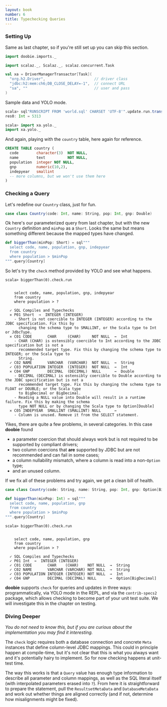 ```yaml
---
layout: book
number: 6
title: Typechecking Queries
---
```


### Setting Up

Same as last chapter, so if you're still set up you can skip this section. 

```scala
import doobie.imports._

import scalaz._, Scalaz._, scalaz.concurrent.Task

val xa = DriverManagerTransactor[Task](
  "org.h2.Driver",                      // driver class
  "jdbc:h2:mem:ch6;DB_CLOSE_DELAY=-1",  // connect URL
  "sa", ""                              // user and pass
)
```

Sample data and YOLO mode.

```scala
scala> sql"RUNSCRIPT FROM 'world.sql' CHARSET 'UTF-8'".update.run.transact(xa).run
res0: Int = 5313

scala> import xa.yolo._
import xa.yolo._
```

And again, playing with the `country` table, here again for reference.

```sql
CREATE TABLE country (
  code        character(3)  NOT NULL,
  name        text          NOT NULL,
  population  integer NOT NULL,
  gnp         numeric(10,2),
  indepyear   smallint
  -- more columns, but we won't use them here
)
```

### Checking a Query

Let's redefine our `Country` class, just for fun.

```scala
case class Country(code: Int, name: String, pop: Int, gnp: Double)
```

Ok here's our parameterized query from last chapter, but with the new `Country` definition and `minPop` as a `Short`. Looks the same but means something different because the mapped types have changed.

```scala
def biggerThan(minPop: Short) = sql"""
  select code, name, population, gnp, indepyear
  from country
  where population > $minPop
""".query[Country]
```

So let's try the `check` method provided by YOLO and see what happens.

```
scala> biggerThan(0).check.run

  
    select code, name, population, gnp, indepyear
    from country
    where population > ?

  ✓ SQL Compiles and Typechecks
  ✕ P01 Short  →  INTEGER (INTEGER)
    - Short is not coercible to INTEGER (INTEGER) according to the JDBC specification. Fix this by
      changing the schema type to SMALLINT, or the Scala type to Int or JdbcType.
  ✕ C01 CODE       CHAR     (CHAR)     NOT NULL  →  Int
    - CHAR (CHAR) is ostensibly coercible to Int according to the JDBC specification but is not a
      recommended target type. Fix this by changing the schema type to INTEGER; or the Scala type to
      String.
  ✓ C02 NAME       VARCHAR  (VARCHAR)  NOT NULL  →  String
  ✓ C03 POPULATION INTEGER  (INTEGER)  NOT NULL  →  Int
  ✕ C04 GNP        DECIMAL  (DECIMAL)  NULL      →  Double
    - DECIMAL (DECIMAL) is ostensibly coercible to Double according to the JDBC specification but is not a
      recommended target type. Fix this by changing the schema type to FLOAT or DOUBLE; or the Scala type
      to BigDecimal or BigDecimal.
    - Reading a NULL value into Double will result in a runtime failure. Fix this by making the schema
      type NOT NULL or by changing the Scala type to Option[Double]
  ✕ C05 INDEPYEAR  SMALLINT (SMALLINT) NULL      →  
    - Column is unused. Remove it from the SELECT statement.
```

Yikes, there are quite a few problems, in several categories. In this case **doobie** found

- a parameter coercion that should always work but is not required to be supported by compliant drivers;
- two column coercions that **are** supported by JDBC but are not recommended and can fail in some cases;
- a column nullability mismatch, where a column is read into a non-`Option` type;
- and an unused column.

If we fix all of these problems and try again, we get a clean bill of health.

```scala
case class Country(code: String, name: String, pop: Int, gnp: Option[BigDecimal])

def biggerThan(minPop: Int) = sql"""
  select code, name, population, gnp
  from country
  where population > $minPop
""".query[Country]
```

```
scala> biggerThan(0).check.run

  
    select code, name, population, gnp
    from country
    where population > ?

  ✓ SQL Compiles and Typechecks
  ✓ P01 Int  →  INTEGER (INTEGER)
  ✓ C01 CODE       CHAR    (CHAR)    NOT NULL  →  String
  ✓ C02 NAME       VARCHAR (VARCHAR) NOT NULL  →  String
  ✓ C03 POPULATION INTEGER (INTEGER) NOT NULL  →  Int
  ✓ C04 GNP        DECIMAL (DECIMAL) NULL      →  Option[BigDecimal]
```

**doobie** supports `check` for queries and updates in three ways: programmatically, via YOLO mode in the REPL, and via the `contrib-specs2` package, which allows checking to become part of your unit test suite. We will investigate this in the chapter on testing.

### Diving Deeper

*You do not need to know this, but if you are curious about the implementation you may find it interesting.*

The `check` logic requires both a database connection and concrete `Meta` instances that define column-level JDBC mappings. This could in principle happen at compile-time, but it's not clear that this is what you always want and it's potentially hairy to implement. So for now checking happens at unit-test time.

The way this works is that a `Query` value has enough type information to describe all parameter and column mappings, as well as the SQL literal itself (with interpolated parameters erased into `?`). From here it is straightforward to prepare the statement, pull the `ResultsetMetaData` and `DatabaseMetaData` and work out whether things are aligned correctly (and if not, determine how misalignments might be fixed).








